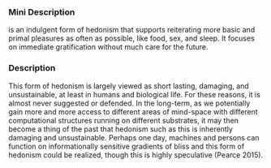 ### Mini Description

is an indulgent form of hedonism that supports reiterating more basic and primal pleasures as often as possible, like food, sex, and sleep. It focuses on immediate gratification without much care for the future.

### Description

This form of hedonism is largely viewed as short lasting, damaging, and unsustainable, at least in humans and biological life. For these reasons, it is almost never suggested or defended. In the long-term, as we potentially gain more and more access to different areas of mind-space with different computational structures running on different substrates, it may then become a thing of the past that hedonism such as this is inherently damaging and unsustainable. Perhaps one day, machines and persons can function on informationally sensitive gradients of bliss and this form of hedonism could be realized, though this is highly speculative (Pearce 2015).
